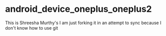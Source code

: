 # android_device_oneplus_oneplus2
This is Shreesha Murthy's I am just forking it in an attempt to sync because I don't know how to use git
